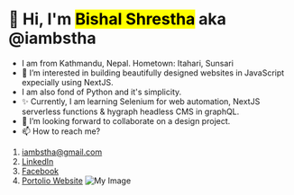 # 👋 Hi, I'm <mark>Bishal Shrestha</mark> aka @iambstha
- I am from Kathmandu, Nepal. Hometown: Itahari, Sunsari
- 👀 I’m interested in building beautifully designed websites in JavaScript expecially using NextJS.
- I am also fond of Python and it's simplicity.
- ✨ Currently, I am learning Selenium for web automation, NextJS serverless functions & hygraph headless CMS in graphQL.
- 💞️ I’m looking forward to collaborate on a design project.
- 📫 How to reach me?
1. [iambstha@gmail.com](iambstha@gmail.com)
2. [LinkedIn](https://www.linkedin.com/in/bishalshrestha-er/)
3. [Facebook](https://www.facebook.com/bishal.shrestha.1800/)
4. [Portolio Website](http://bishal-shrestha.com.np/)
![My Image](https://scontent.fbir4-1.fna.fbcdn.net/v/t39.30808-6/336799734_1243259926625855_4639654509127414875_n.jpg?_nc_cat=102&ccb=1-7&_nc_sid=09cbfe&_nc_ohc=WGIpqfXQWSEAX_23q_7&_nc_ht=scontent.fbir4-1.fna&oh=00_AfASk1g2NlXDN8n5IyIR9oI_VwiChRV2UbOAojRIpyBenw&oe=64A71EC6)

<!---
iambstha/iambstha is a ✨ special ✨ repository because its `README.md` (this file) appears on your GitHub profile.
You can click the Preview link to take a look at your changes.
[![GitHub Streak](https://streak-stats.demolab.com/?user=iambstha)](https://git.io/streak-stats)
--->

